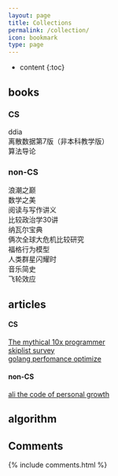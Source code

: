 ```yaml
---
layout: page
title: Collections
permalink: /collection/
icon: bookmark
type: page
---
```


* content
{:toc}

## books

### CS 

ddia <br>
离散数据第7版（非本科教学版）<br>
算法导论 <br>

###  non-CS

浪潮之巅 <br>
数学之美 <br>
阅读与写作讲义 <br>
比较政治学30讲 <br>
纳瓦尔宝典 <br>
俩次全球大危机比较研究 <br>
福格行为模型 <br>
人类群星闪耀时 <br>
音乐简史 <br>
飞轮效应 <br>

## articles

#### CS

[The mythical 10x programmer](http://antirez.com/news/112)<br>
[skiplist  survey](https://mp.weixin.qq.com/s/BPTrtRs_rQNCUmK05jO9aQ)<br>
[golang perfomance optimize](https://mp.weixin.qq.com/s/UHaCLhiIyLYVrba-nEUONA)<br>

#### non-CS

[ali the code of personal growth](https://mp.weixin.qq.com/s/UWXxz03AevZrI1qNfC7WZA)<br>

## algorithm


## Comments

{% include comments.html %}
